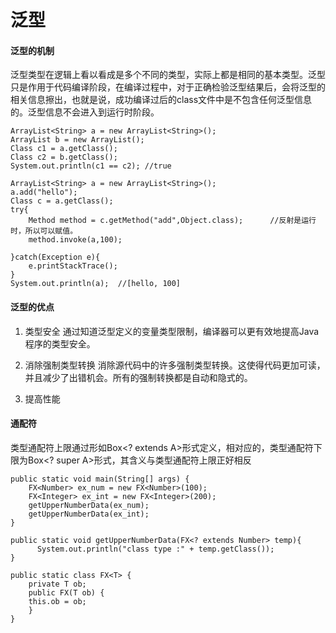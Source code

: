 # 泛型

#### 泛型的机制

泛型类型在逻辑上看以看成是多个不同的类型，实际上都是相同的基本类型。泛型只是作用于代码编译阶段，在编译过程中，对于正确检验泛型结果后，会将泛型的相关信息擦出，也就是说，成功编译过后的class文件中是不包含任何泛型信息的。泛型信息不会进入到运行时阶段。

```
ArrayList<String> a = new ArrayList<String>();  
ArrayList b = new ArrayList();  
Class c1 = a.getClass();  
Class c2 = b.getClass();  
System.out.println(c1 == c2); //true
```

```
ArrayList<String> a = new ArrayList<String>();  
a.add("hello");  
Class c = a.getClass();  
try{  
    Method method = c.getMethod("add",Object.class);      //反射是运行时，所以可以赋值。
    method.invoke(a,100);  
      
}catch(Exception e){  
    e.printStackTrace();  
}
System.out.println(a);  //[hello, 100]  
```

#### 泛型的优点

1. 类型安全
   通过知道泛型定义的变量类型限制，编译器可以更有效地提高Java程序的类型安全。 

2. 消除强制类型转换
   消除源代码中的许多强制类型转换。这使得代码更加可读，并且减少了出错机会。所有的强制转换都是自动和隐式的。

3. 提高性能

#### 通配符

类型通配符上限通过形如Box&lt;? extends A&gt;形式定义，相对应的，类型通配符下限为Box&lt;? super A&gt;形式，其含义与类型通配符上限正好相反

```
public static void main(String[] args) {  
    FX<Number> ex_num = new FX<Number>(100);  
    FX<Integer> ex_int = new FX<Integer>(200);  
    getUpperNumberData(ex_num);  
    getUpperNumberData(ex_int);  
}  
  
public static void getUpperNumberData(FX<? extends Number> temp){  
      System.out.println("class type :" + temp.getClass());  
}  
      
public static class FX<T> {  
    private T ob;   
    public FX(T ob) {  
    this.ob = ob;  
    }  
}  
```



